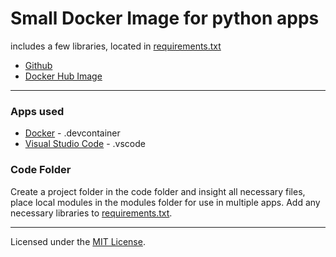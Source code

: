 # Small Docker Image for python apps
includes a few libraries, located in [requirements.txt](https://github.com/JacobMannix/docker_python/blob/master/.devcontainer/requirements.txt)
- [Github](https://github.com/JacobMannix/docker_python)
- [Docker Hub Image](https://hub.docker.com/repository/docker/jmannix3/docker_python)

---

### Apps used
- [Docker](https://www.docker.com/) - .devcontainer
- [Visual Studio Code](https://code.visualstudio.com/) - .vscode

### Code Folder
Create a project folder in the code folder and insight all necessary files, place local modules in the modules folder for use in multiple apps. Add any necessary libraries to [requirements.txt](https://github.com/JacobMannix/docker_python/blob/master/.devcontainer/requirements.txt).

---

Licensed under the [MIT License](LICENSE).